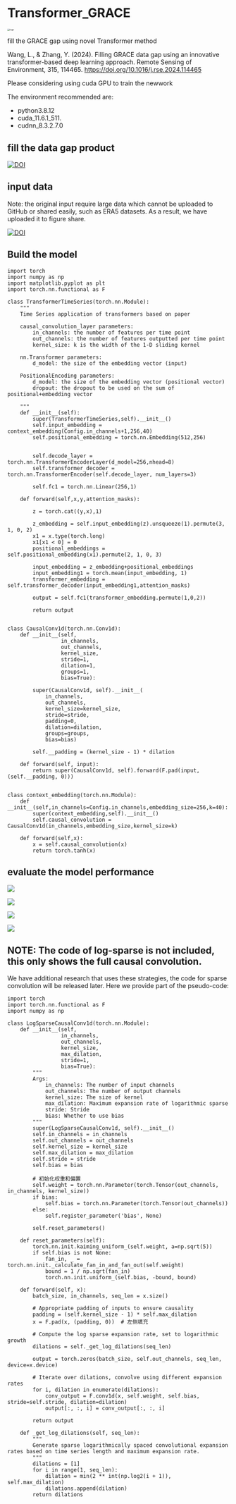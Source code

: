 # Transformer_GRACE

<img src="files\logo.png" alt="logo" style="zoom:33%;" />

fill the GRACE gap using novel Transformer method  

Wang, L., & Zhang, Y. (2024). Filling GRACE data gap using an innovative transformer-based deep learning approach. Remote Sensing of Environment, 315, 114465. https://doi.org/10.1016/j.rse.2024.114465  

Please considering using cuda GPU to train the newwork

The environment recommended are:

* python3.8.12  
* cuda_11.6.1_511.
* cudnn_8.3.2.7.0

## fill the data gap product

[![DOI](https://zenodo.org/badge/DOI/10.6084/m9.figshare.24614958.svg)](https://doi.org/10.6084/m9.figshare.24614958)


## input data

Note: the original input require large data which cannot be uploaded to GitHub or shared easily, such as ERA5 datasets. 
As a result, we have uploaded it to figure share.

[![DOI](https://zenodo.org/badge/DOI/10.6084/m9.figshare.24297604.svg)](https://doi.org/10.6084/m9.figshare.24297604)

## Build the model

```
import torch
import numpy as np
import matplotlib.pyplot as plt
import torch.nn.functional as F

class TransformerTimeSeries(torch.nn.Module):
    """
    Time Series application of transformers based on paper
    
    causal_convolution_layer parameters:
        in_channels: the number of features per time point
        out_channels: the number of features outputted per time point
        kernel_size: k is the width of the 1-D sliding kernel
        
    nn.Transformer parameters:
        d_model: the size of the embedding vector (input)
    
    PositionalEncoding parameters:
        d_model: the size of the embedding vector (positional vector)
        dropout: the dropout to be used on the sum of positional+embedding vector
    
    """
    def __init__(self):
        super(TransformerTimeSeries,self).__init__()
        self.input_embedding = context_embedding(Config.in_channels+1,256,40)
        self.positional_embedding = torch.nn.Embedding(512,256)

        
        self.decode_layer = torch.nn.TransformerEncoderLayer(d_model=256,nhead=8)
        self.transformer_decoder = torch.nn.TransformerEncoder(self.decode_layer, num_layers=3)
        
        self.fc1 = torch.nn.Linear(256,1)
        
    def forward(self,x,y,attention_masks):
        
        z = torch.cat((y,x),1)

        z_embedding = self.input_embedding(z).unsqueeze(1).permute(3, 1, 0, 2)
        x1 = x.type(torch.long)
        x1[x1 < 0] = 0
        positional_embeddings = self.positional_embedding(x1).permute(2, 1, 0, 3)
        
        input_embedding = z_embedding+positional_embeddings
        input_embedding1 = torch.mean(input_embedding, 1)
        transformer_embedding = self.transformer_decoder(input_embedding1,attention_masks)

        output = self.fc1(transformer_embedding.permute(1,0,2))
        
        return output


class CausalConv1d(torch.nn.Conv1d):
    def __init__(self,
                 in_channels,
                 out_channels,
                 kernel_size,
                 stride=1,
                 dilation=1,
                 groups=1,
                 bias=True):

        super(CausalConv1d, self).__init__(
            in_channels,
            out_channels,
            kernel_size=kernel_size,
            stride=stride,
            padding=0,
            dilation=dilation,
            groups=groups,
            bias=bias)
        
        self.__padding = (kernel_size - 1) * dilation
        
    def forward(self, input):
        return super(CausalConv1d, self).forward(F.pad(input, (self.__padding, 0)))


class context_embedding(torch.nn.Module):
    def __init__(self,in_channels=Config.in_channels,embedding_size=256,k=40):
        super(context_embedding,self).__init__()
        self.causal_convolution = CausalConv1d(in_channels,embedding_size,kernel_size=k)

    def forward(self,x):
        x = self.causal_convolution(x)
        return torch.tanh(x)
```

## evaluate the model performance

![](https://imagecollection.oss-cn-beijing.aliyuncs.com/legion/20231012175509.png)

![](https://imagecollection.oss-cn-beijing.aliyuncs.com/legion/20231012175537.png)

![](https://imagecollection.oss-cn-beijing.aliyuncs.com/legion/20231012175557.png)

![](https://imagecollection.oss-cn-beijing.aliyuncs.com/legion/20231012175619.png)

## NOTE: The code of log-sparse is not included, this only shows the full causal convolution.  

We have additional research that uses these strategies, the code for sparse convolution will be released later.
Here we provide part of the pseudo-code:

```
import torch
import torch.nn.functional as F
import numpy as np

class LogSparseCausalConv1d(torch.nn.Module):
    def __init__(self,
                 in_channels,
                 out_channels,
                 kernel_size,
                 max_dilation,
                 stride=1,
                 bias=True):
        """
        Args:
            in_channels: The number of input channels
            out_channels: The number of output channels
            kernel_size: The size of kernel
            max_dilation: Maximum expansion rate of logarithmic sparse 
            stride: Stride
            bias: Whether to use bias
        """
        super(LogSparseCausalConv1d, self).__init__()
        self.in_channels = in_channels
        self.out_channels = out_channels
        self.kernel_size = kernel_size
        self.max_dilation = max_dilation
        self.stride = stride
        self.bias = bias

        # 初始化权重和偏置
        self.weight = torch.nn.Parameter(torch.Tensor(out_channels, in_channels, kernel_size))
        if bias:
            self.bias = torch.nn.Parameter(torch.Tensor(out_channels))
        else:
            self.register_parameter('bias', None)
        
        self.reset_parameters()
    
    def reset_parameters(self):
        torch.nn.init.kaiming_uniform_(self.weight, a=np.sqrt(5))
        if self.bias is not None:
            fan_in, _ = torch.nn.init._calculate_fan_in_and_fan_out(self.weight)
            bound = 1 / np.sqrt(fan_in)
            torch.nn.init.uniform_(self.bias, -bound, bound)
    
    def forward(self, x):
        batch_size, in_channels, seq_len = x.size()

        # Appropriate padding of inputs to ensure causality
        padding = (self.kernel_size - 1) * self.max_dilation
        x = F.pad(x, (padding, 0))  # 左侧填充

        # Compute the log sparse expansion rate, set to logarithmic growth
        dilations = self._get_log_dilations(seq_len)

        output = torch.zeros(batch_size, self.out_channels, seq_len, device=x.device)

        # Iterate over dilations, convolve using different expansion rates
        for i, dilation in enumerate(dilations):
            conv_output = F.conv1d(x, self.weight, self.bias, stride=self.stride, dilation=dilation)
            output[:, :, i] = conv_output[:, :, i]

        return output

    def _get_log_dilations(self, seq_len):
        """
        Generate sparse logarithmically spaced convolutional expansion rates based on time series length and maximum expansion rate.
        """
        dilations = [1]
        for i in range(1, seq_len):
            dilation = min(2 ** int(np.log2(i + 1)), self.max_dilation)
            dilations.append(dilation)
        return dilations

```

